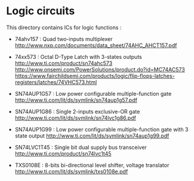 Logic circuits
==============

  This directory contains ICs for logic functions :

  * 74ahv157    : Quad two-inputs multiplexer
      http://www.nxp.com/documents/data_sheet/74AHC_AHCT157.pdf

  * 74xx573     : Octal D-Type Latch with 3-states outputs
      http://www.ti.com/product/sn74ahc573
      http://www.onsemi.com/PowerSolutions/product.do?id=MC74AC573
      https://www.fairchildsemi.com/products/logic/flip-flops-latches-registers/latches/74VHC573.html

  * SN74AUP1G57 : Low power configurable multiple-function gate
      http://www.ti.com/lit/ds/symlink/sn74aup1g57.pdf

  * SN74AUP1G86 : Single 2-inputs exclusive-OR gate
      http://www.ti.com/lit/ds/symlink/sn74lvc1g86.pdf

  * SN74AUP1G99 : Low power configurable multiple-function gate with 3 state output
      http://www.ti.com/lit/ds/symlink/sn74aup1g99.pdf

  * SN74LVC1T45 : Single bit dual supply bus transceiver
      http://www.ti.com/product/sn74lvc1t45

  * TXS0108E : 8-bits bi-directional level shifter, voltage translator
      http://www.ti.com/lit/ds/symlink/txs0108e.pdf